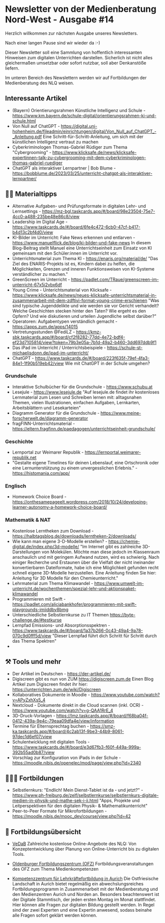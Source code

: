 # Newsletter von der Medienberatung Nord-West - Ausgabe #14

Herzlich willkommen zur nächsten Ausgabe unseres Newsletters.

Nach einer langen Pause sind wir wieder da :-) 

Dieser Newsletter soll eine Sammlung von hoffentlich interessanten Hinweisen zum digitalen Unterrichten darstellen. Sicherlich ist nicht alles gleichermaßen umsetzbar oder sofort nutzbar, soll aber Denkanstöße liefern.

Im unteren Bereich des Newslettern werden wir auf Fortbildungen der Medienberatung des NLQ weisen.

##  Interessante Artikel
- (Bayern) Orientierungsrahmen Künstliche Intelligenz und Schule - https://www.km.bayern.de/schule-digital/orientierungsrahmen-ki-und-schule.html
- Von Null auf ChatGPT - https://digital.uni-hohenheim.de/fileadmin/einrichtungen/digital/Von_Null_auf_ChatGPT_-_Anleitung.pdf
Eine Schritt-für-Schritt-Anleitung, um sich mit der künstlichen Intelligenz vertraut zu machen
- Cyberkriminologen Thomas-Gabriel Rüdiger zum Thema "Cybergrooming" - https://www.klicksafe.de/news/klicksafe-expertinnen-talk-zu-cybergrooming-mit-dem-cyberkriminologen-thomas-gabriel-ruediger
- ChatGPT als interaktiver Lernpartner | Bob Blume - https://bobblume.de/2023/03/25/unterricht-chatgpt-als-interaktiver-lernpartner/

## 🧱😌 Materialtipps
- Alternative Aufgaben- und Prüfungsformate in digitalen Lehr- und Lernsettings - https://mz-bgl.taskcards.app/#/board/98e23504-75e7-4cc0-a488-235be48e86c8/view
- Leadership im Digital Age - https://www.taskcards.de/#/board/6fe4c472-6cb0-47cf-b417-b4d13c2bf4d0/view
- KI-Bilder im Unterricht: Fake News erkennen und entlarven - https://www.manuelflick.de/blog/ki-bilder-und-fake-news 
In diesem Blog-Beitrag stellt Manuel eine Unterrichtseinheit zum Einsatz von KI gemeinsam mit den Schüler:innen im Unterricht vor.
- Unterrichtsmaterial zum Thema KI - https://enaris.org/material/de/ 
"Das Ziel des ENARIS-Projekts ist es, Kindern dabei zu helfen, die Möglichkeiten, Grenzen und inneren Funktionsweisen von KI-Systeme verständlicher zu machen."
- GreenScreen im Unterricht - https://padlet.com/TRaue/greenscreen-im-unterricht-67x5i2vbx6df 
- Young Crime - Unterichtsmaterial von Klicksafe - https://www.klicksafe.de/news/neues-klicksafe-unterrichtsmaterial-in-zusammenarbeit-mit-dem-zdftivi-format-young-crime-erschienen
"Was sind typische Jugenddelikte und wie werden sie vor Gericht verhandelt? Welche Geschichten stecken hinter den Taten? Wie ergeht es den Opfern? Und wie diskutieren und urteilen Jugendliche selbst darüber?"
- Operatoren: Aufgabentypen verständlich gemacht - https://apps.zum.de/apps/14015
- Vertretungsstunden @FediLZ - https://kmz-sbk.taskcards.app/#/board/cf2f8282-77dd-4e72-bdf4-ef23d7105814/view?token=79b3e05a-7b1d-49a2-b460-3dd697ddb9f1
- Das iPad im Unterricht / Unterrichtsbeispiele - https://schule-st-michaelisdonn.de/ipad-im-unterricht/
- ChatGPT - https://www.taskcards.de/#/board/223f635f-79ef-4fa3-84e1-1f90b519eb42/view
Wie mit ChatGPT in der Schule umgehen?

### Grundschule
- Interaktive Schulbücher für die Grundschule - https://www.schubu.at 
- Lesejule - https://www.lesejule.de
"Auf lesejule.de findet ihr kostenloses Lernmaterial zum Lesen und Schreiben lernen mit: alltagsnahen Themen, vielen Illustrationen, einfachen Aufgaben, Lernkarten, Arbeitsblättern und Lesekarteien"
- Diagramm Generator für die Grundschule - https://www.meine-forscherwelt.de/diagramm-generator
- fragFINN-Unterrichtsmaterial - https://eltern.fragfinn.de/paedagogen/unterrichtseinheit-grundschule/

### Geschichte
- Lernportal zur Weimarer Republik - https://lernportal.weimarer-republik.net
- "Gestalte eigene Timelines für deinen Lebenslauf, eine Ortschronik oder eine Lernunterstützung zu einem unvergesslichen Erlebnis." - https://histomania.com/app/

### Englisch
- Homework Choice Board - https://onthesamepageelt.wordpress.com/2018/10/24/developing-learner-autonomy-a-homework-choice-board/

### Mathematik & NAT 
- Kostenlose Lerntheken zum Download - https://halbtagsblog.de/downloads/lerntheken-2/downloads/ 
- Wie kann man eigene 3-D-Modelle erstellen? - https://chemie-digital.de/index.php/3d-modelle/ 
"Im Internet gibt es zahlreiche 3D-Darstellungen von Molekülen. Möchte man diese jedoch im Klassenraum anschaulich und mit geringem Aufwand nutzen, wird es schwierig. Nach einiger Recherche und Erstaunen über die Vielfalt der nicht ineinander konvertierbaren Dateiformate, habe ich eine Möglichkeit gefunden recht schnell eigene 3D-Modelle herzustellen. Eine Anleitung finden Sie hier: Anleitung für 3D Modelle für den Chemieunterricht." 
- Lehrmaterial zum Thema Klimawandel - https://www.umwelt-im-unterricht.de/wochenthemen/spezial-lehr-und-aktionspaket-klimawandel
- Programmieren mit Swift - https://padlet.com/aliciabankhofer/programmieren-mit-swift-playgrounds-imiiddby8bmg
- Unterschiedliche Selbstlernkurse zu IT Themen  https://byte-challenge.de/#testkurse
- Lernpfad Emissions- und Absorptionsspektren - https://www.taskcards.de/#/board/1a37b266-0c43-49a4-9a78-070c9d0fff5d/view
"Dieser Lernpfad führt dich Schritt für Schritt durch das Thema Spektren"
- 

## ⚒️ Tools und mehr
- Der Artikel im Deutschen - https://der-artikel.de/
- Digiscreen gibt es nun von ZUM https://digiscreen.zum.de
Einen Blog Artikel zum Digiscreen findet ihr hier: https://unterrichten.zum.de/wiki/Digiscreen
 - Kollaboratives Dokumente in Moodle - https://www.youtube.com/watch?v=APyZxhXs5_4
 - Nextcloud - Dokumente direkt in die Cloud scannen (inkl. OCR) - https://www.youtube.com/watch?v=g-QAA1RrE_4 
 - 3D-Druck-Vorlagen - https://lmz.taskcards.app/#/board/f68ba04f-0412-439a-9e4c-79eaa09dfa4e/view/information
 - Termine für Elternsprechtag buchen - https://smz-ka.taskcards.app/#/board/4c2ab13f-9be3-44b9-8061-97dec1d6ef07/view
 - Schulentwicklung mit digitalen Tools - https://www.taskcards.de/#/board/e3d67fb3-f60f-449a-999a-392b55ad0b87/view
 - Vorschlag zur Konfiguration von iPads in der Schule - https://moodle.nibis.de/openelec/mod/page/view.php?id=2340

## 👩🏼‍🏫 Fortbildungen

- Selbstlernkurs: "Endlich! Mein Dienst-Tablet ist da - und jetzt?" - https://www.ph-freiburg.de/zelf/selbstlernkurse/selbstlernkurs-digitale-medien-in-physik-und-mathe-sek-i-ii.html
"Apps, Projekte und Leitperspektiven für den digitalen Physik- & Mathematikunterricht" 
- Peer-to-Peer Formate für Mikrofortbildungen - https://moodle.nibis.de/mooc_dev/course/view.php?id=42


## 🍳 Fortbildungsübersicht

- [VeDaB](https://vedab.de/veran_suche.php?sachgebiet=&schulform=&such=Medienbildung&utm_campaign=Newsletter%20von%20der%20Medienberatung%20Nord-West&utm_medium=email&utm_source=Revue%20newsletter&veranstalter=)
Zahlreiche kostenlose Online-Angebote des NLQ: Von Konzeptentwicklung über Planung von Online-Unterricht bis zu digitalen Tools.

- [Oldenburger Fortbildungszentrum (OFZ)](https://uol.de/ofz/fortbildungsangebot)
Fortbildungsveranstaltungen des OFZ zum Thema Medienkompetenzen

- [Kompetenzzentrum für Lehrkräftefortbildung in Aurich](https://bildung.ostfriesischelandschaft.de/lfb/)
Die Ostfriesische Landschaft in Aurich bietet regelmäßig ein abwechslungsreiches Fortbildungsprogramm in Zusammenarbeit mit der Medienberatung und den Medienzentren Aurich und Norden an. Besonders beachtenswert ist der Digitale Stammtisch, der jeden ersten Montag im Monat stattfindet. Hier können alle Fragen zur digitalen Bildung gestellt werden. In Regel sind der zwei Experten und eine Expertin anwesend, sodass beinahe alle Fragen sofort geklärt werden können.